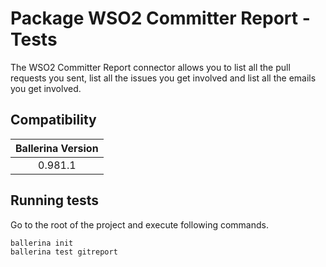 # Package WSO2 Committer Report - Tests

The WSO2 Committer Report connector allows you to list all the pull requests you sent, list all the issues you get involved and list all the emails you get involved.

## Compatibility

| Ballerina Version  |
|:------------------:|
| 0.981.1            |

## Running tests
Go to the root of the project and execute following commands.
```
ballerina init
ballerina test gitreport
```
